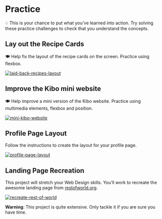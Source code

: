 # Practice

<aside>

💡 This is your chance to put what you’ve learned into action. Try solving these practice challenges to check that you understand the concepts.

</aside>

## Lay out the Recipe Cards

<aside>

🍽️ Help fix the layout of the recipe cards on the screen. Practice using flexbox.

[![laid-back-recipes-layout](https://img.shields.io/static/v1?label=Open%20Project&message=laid%20back%20recipes%20layout&color=blue)](https://classroom.github.com/a/C8T3JNTL)

</aside>

## Improve the Kibo mini website

<aside>

🍽️ Help improve a mini version of the Kibo website. Practice using multimedia
elements, flexbox and position.

[![mini-kibo-website](https://img.shields.io/static/v1?label=Open%20Project&message=mini%20kibo%20website&color=blue)](https://classroom.github.com/a/7XFYiSJ1)

</aside>

## Profile Page Layout

<aside>

Follow the instructions to create the layout for your profile page.

[![profile-page-layout](https://img.shields.io/static/v1?label=Open%20Project&message=profile%20page%20layout&color=blue)](https://classroom.github.com/a/DaKY3Z8y)

</aside>

## Landing Page Recreation

<aside>

This project will stretch your Web Design skills. You’ll work to recreate the awesome landing page from [restofworld.org](https://web.archive.org/web/20220428094707/http://restofworld.org/).

[![recreate-rest-of-world](https://img.shields.io/static/v1?label=Open%20Project&message=recreate%20rest%20of%20world&color=blue)](https://classroom.github.com/a/-YPq4B8F)

**Warning**: This project is quite extensive. Only tackle it if you are sure you have time.

</aside>

